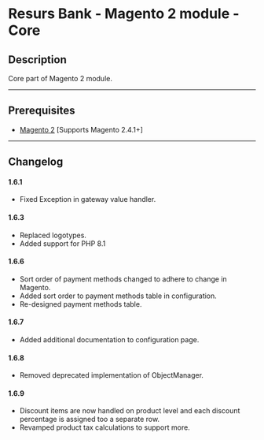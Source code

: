 
# Resurs Bank - Magento 2 module - Core

## Description

Core part of Magento 2 module.

---

## Prerequisites

* [Magento 2](https://devdocs.magento.com/guides/v2.4/install-gde/bk-install-guide.html) [Supports Magento 2.4.1+]

---

## Changelog

#### 1.6.1

* Fixed Exception in gateway value handler.

#### 1.6.3

* Replaced logotypes.
* Added support for PHP 8.1 

#### 1.6.6

* Sort order of payment methods changed to adhere to change in Magento.
* Added sort order to payment methods table in configuration.
* Re-designed payment methods table.

#### 1.6.7

* Added additional documentation to configuration page.

#### 1.6.8

* Removed deprecated implementation of ObjectManager.

#### 1.6.9

* Discount items are now handled on product level and each discount percentage is assigned too a separate row.
* Revamped product tax calculations to support more.
